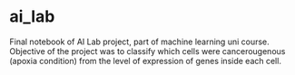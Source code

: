 # ai_lab
Final notebook of AI Lab project, part of machine learning uni course. Objective of the project was to classify which cells were cancerougenous (apoxia condition) from the level of expression of genes inside each cell.

